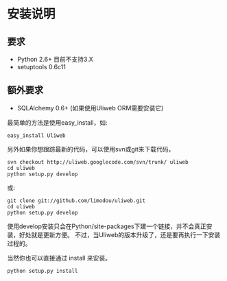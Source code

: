 # 安装说明


## 要求


* Python 2.6+ 目前不支持3.X
* setuptools 0.6c11


## 额外要求


* SQLAlchemy 0.6+ (如果使用Uliweb ORM需要安装它)

最简单的方法是使用easy_install，如:


```
easy_install Uliweb
```

另外如果你想跟踪最新的代码，可以使用svn或git来下载代码，


```
svn checkout http://uliweb.googlecode.com/svn/trunk/ uliweb
cd uliweb
python setup.py develop
```

或:


```
git clone git://github.com/limodou/uliweb.git
cd uliweb
python setup.py develop
```

使用develop安装只会在Python/site-packages下建一个链接，并不会真正安装，好处就是更新方便。
不过，当Uliweb的版本升级了，还是要再执行一下安装过程的。

当然你也可以直接通过 install 来安装。


```
python setup.py install
```

